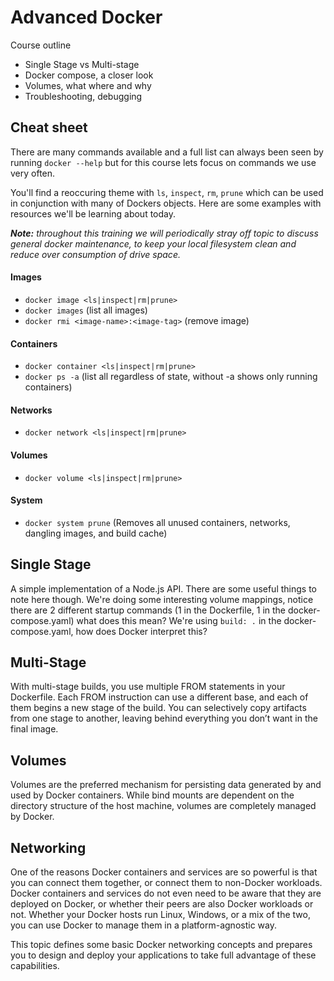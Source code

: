 # Advanced Docker

Course outline
- Single Stage vs Multi-stage
- Docker compose, a closer look
- Volumes, what where and why
- Troubleshooting, debugging

## Cheat sheet

There are many commands available and a full list can always been seen by running `docker --help` but for this course lets focus on commands we use very often. 

You'll find a reoccuring theme with `ls`, `inspect`, `rm`, `prune` which can be used in conjunction with many of Dockers objects. Here are some examples with resources we'll be learning about today.  

*__Note:__ throughout this training we will periodically stray off topic to discuss general docker maintenance, to keep your local filesystem clean and reduce over consumption of drive space.*

#### Images
- `docker image <ls|inspect|rm|prune>`
- `docker images` (list all images)
- `docker rmi <image-name>:<image-tag>` (remove image)

#### Containers
- `docker container <ls|inspect|rm|prune>`
- `docker ps -a` (list all regardless of state, without -a shows only running containers)

#### Networks
- `docker network <ls|inspect|rm|prune>`  

#### Volumes
- `docker volume <ls|inspect|rm|prune>`

#### System
- `docker system prune`  (Removes all unused containers, networks, dangling images, and build cache)

## Single Stage
A simple implementation of a Node.js API. There are some useful things to note here though. We're doing some interesting volume mappings, notice there are 2 different startup commands (1 in the Dockerfile, 1 in the docker-compose.yaml) what does this mean? We're using `build: .` in the docker-compose.yaml, how does Docker interpret this?

## Multi-Stage

With multi-stage builds, you use multiple FROM statements in your Dockerfile. Each FROM instruction can use a different base, and each of them begins a new stage of the build. You can selectively copy artifacts from one stage to another, leaving behind everything you don’t want in the final image.

## Volumes

Volumes are the preferred mechanism for persisting data generated by and used by Docker containers. While bind mounts are dependent on the directory structure of the host machine, volumes are completely managed by Docker.

## Networking

One of the reasons Docker containers and services are so powerful is that you can connect them together, or connect them to non-Docker workloads. Docker containers and services do not even need to be aware that they are deployed on Docker, or whether their peers are also Docker workloads or not. Whether your Docker hosts run Linux, Windows, or a mix of the two, you can use Docker to manage them in a platform-agnostic way.

This topic defines some basic Docker networking concepts and prepares you to design and deploy your applications to take full advantage of these capabilities.